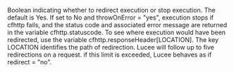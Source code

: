 Boolean indicating whether to redirect execution or stop execution. The default is Yes. If set
to No and throwOnError = "yes", execution stops if cfhttp fails, and the status code and associated
error message are returned in the variable cfhttp.statuscode. To see where execution would have been
redirected, use the variable cfhttp.responseHeader[LOCATION]. The key LOCATION identifies the path of
redirection. Lucee will follow up to five redirections on a request. if this limit is exceeded,
Lucee behaves as if redirect = "no".